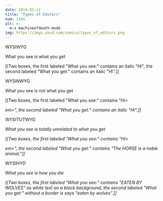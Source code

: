 ```yaml
---
date: 2014-03-12
title: "Types of Editors"
num: 1341
alt: >-
  m-x machineofdeath-mode
img: https://imgs.xkcd.com/comics/types_of_editors.png
---
```

WYSIWYG

What you see is what you get

[[Two boxes, the first labeled "What you see:" contains an italic "Hi", the second labeled "What you get:" contains an italic "Hi".]]

WYSINWYG

What you see is not what you get

[[Two boxes, the first labeled "What you see:" contains "<em>Hi<

em>", the second labeled "What you get:" contains an italic "Hi".]]

WYSITUTWYG

What you see is totally unrelated to what you get

[[Two boxes, the first labeled "What you see:" contains "<em>Hi<

em>", the second labeled "What you get:" contains "The HORSE is a noble animal."]]

WYSIHYD

What you see is how you die

[[Two boxes, the first labeled "What you see:" contains "EATEN BY WOLVES" as white text on a black background, the second labeled "What you get:" without a border is says "eaten by wolves".]]


